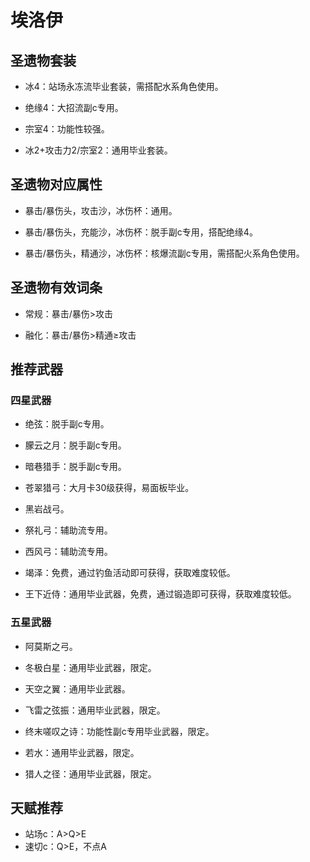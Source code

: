 # 埃洛伊

## 圣遗物套装  

- 冰4：站场永冻流毕业套装，需搭配水系角色使用。  

- 绝缘4：大招流副c专用。  

- 宗室4：功能性较强。  

- 冰2+攻击力2/宗室2：通用毕业套装。  

## 圣遗物对应属性  

- 暴击/暴伤头，攻击沙，冰伤杯：通用。  

- 暴击/暴伤头，充能沙，冰伤杯：脱手副c专用，搭配绝缘4。  

- 暴击/暴伤头，精通沙，冰伤杯：核爆流副c专用，需搭配火系角色使用。  

## 圣遗物有效词条  

- 常规：暴击/暴伤>攻击  

- 融化：暴击/暴伤>精通≥攻击  

## 推荐武器  

### 四星武器  

- 绝弦：脱手副c专用。  

- 朦云之月：脱手副c专用。  

- 暗巷猎手：脱手副c专用。  

- 苍翠猎弓：大月卡30级获得，易面板毕业。  

- 黑岩战弓。  

- 祭礼弓：辅助流专用。  

- 西风弓：辅助流专用。  

- 竭泽：免费，通过钓鱼活动即可获得，获取难度较低。  

- 王下近侍：通用毕业武器，免费，通过锻造即可获得，获取难度较低。  

### 五星武器  

- 阿莫斯之弓。  

- 冬极白星：通用毕业武器，限定。  

- 天空之翼：通用毕业武器。  

- 飞雷之弦振：通用毕业武器，限定。  

- 终末嗟叹之诗：功能性副c专用毕业武器，限定。  

- 若水：通用毕业武器，限定。  

- 猎人之径：通用毕业武器，限定。

## 天赋推荐  

- 站场c：A>Q>E  
- 速切c：Q>E，不点A  
